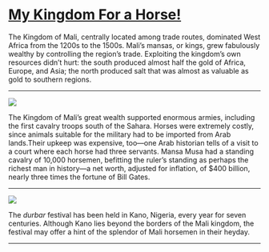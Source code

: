 # [My Kingdom For a Horse!](http://artstories.artsmia.org/#/stories/2275)

The Kingdom of Mali, centrally located among trade routes, dominated West Africa from the 1200s to the 1500s. Mali’s mansas, or kings, grew fabulously wealthy by controlling the region’s trade. Exploiting the kingdom’s own resources didn’t hurt: the south produced almost half the gold of Africa, Europe, and Asia; the north produced salt that was almost as valuable as gold to southern regions. 

---

![](http://cdn.dx.artsmia.org/thumbs/tn_2014_TDX_MIAArtStories_252.jpg)

The Kingdom of Mali’s great wealth supported enormous armies, including the first cavalry troops south of the Sahara. Horses were extremely costly, since animals suitable for the military had to be imported from Arab lands.Their upkeep was expensive, too—one Arab historian tells of a visit to a court where each horse had three servants. Mansa Musa had a standing cavalry of 10,000 horsemen, befitting the ruler’s standing as perhaps the richest man in history—a net worth, adjusted for inflation, of \$400 billion, nearly three times the fortune of Bill Gates.

---

![](http://cdn.dx.artsmia.org/thumbs/tn_2014_TDX_MIAArtStories_253.jpg)

The *durbar* festival has been held in Kano, Nigeria, every year for seven centuries. Although Kano lies beyond the borders of the Mali kingdom, the festival may offer a hint of the splendor of Mali horsemen in their heyday.

---
